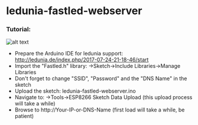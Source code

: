 # ledunia-fastled-webserver

### Tutorial:
![alt text](https://github.com/ledunia/ledunia-fastled-webserver/blob/master/ledcontroller.PNG)

* Prepare the Arduino IDE for ledunia support: http://ledunia.de/index.php/2017-07-24-21-18-46/start
* Import the "Fastled.h" library: ->Sketch->Include Libraries->Manage Libraries
* Don't forget to change "SSID", "Password" and the "DNS Name" in the sketch
* Upload the sketch: ledunia-fastled-webserver.ino
* Navigate to: ->Tools->ESP8266 Sketch Data Upload (this upload process will take a while)
* Browse to http://Your-IP-or-DNS-Name (first load will take a while, be patient)
